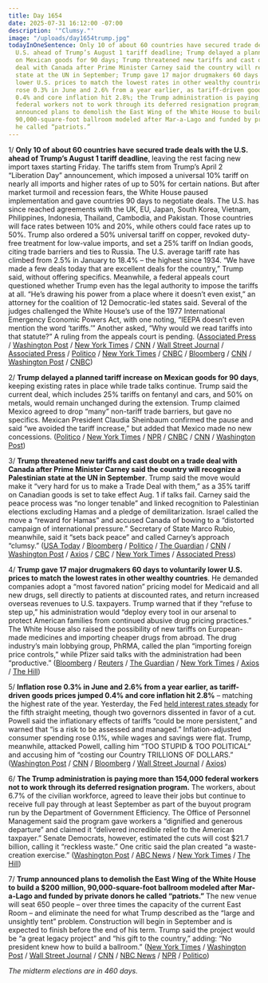 ```yaml
---
title: Day 1654
date: 2025-07-31 16:12:00 -07:00
description: '"Clumsy."'
image: "/uploads/day1654trump.jpg"
todayInOneSentence: Only 10 of about 60 countries have secured trade deals with the
  U.S. ahead of Trump’s August 1 tariff deadline; Trump delayed a planned tariff increase
  on Mexican goods for 90 days; Trump threatened new tariffs and cast doubt on a trade
  deal with Canada after Prime Minister Carney said the country will recognize a Palestinian
  state at the UN in September; Trump gave 17 major drugmakers 60 days to voluntarily
  lower U.S. prices to match the lowest rates in other wealthy countries; inflation
  rose 0.3% in June and 2.6% from a year earlier, as tariff-driven goods prices jumped
  0.4% and core inflation hit 2.8%; the Trump administration is paying more than 154,000
  federal workers not to work through its deferred resignation program; and Trump
  announced plans to demolish the East Wing of the White House to build a $200 million,
  90,000-square-foot ballroom modeled after Mar-a-Lago and funded by private donors
  he called “patriots.”
---
```


1/ **Only 10 of about 60 countries have secured trade deals with the U.S. ahead of Trump’s August 1 tariff deadline**, leaving the rest facing new import taxes starting Friday. The tariffs stem from Trump’s April 2 “Liberation Day” announcement, which imposed a universal 10% tariff on nearly all imports and higher rates of up to 50% for certain nations. But after market turmoil and recession fears, the White House paused implementation and gave countries 90 days to negotiate deals. The U.S. has since reached agreements with the UK, EU, Japan, South Korea, Vietnam, Philippines, Indonesia, Thailand, Cambodia, and Pakistan. Those countries will face rates between 10% and 20%, while others could face rates up to 50%. Trump also ordered a 50% universal tariff on copper, revoked duty-free treatment for low-value imports, and set a 25% tariff on Indian goods, citing trade barriers and ties to Russia. The U.S. average tariff rate has climbed from 2.5% in January to 18.4% – the highest since 1934. “We have made a few deals today that are excellent deals for the country,” Trump said, without offering specifics. Meanwhile, a federal appeals court questioned whether Trump even has the legal authority to impose the tariffs at all. “He’s drawing his power from a place where it doesn’t even exist,” an attorney for the coalition of 12 Democratic-led states said. Several of the judges challenged the White House’s use of the 1977 International Emergency Economic Powers Act, with one noting, “IEEPA doesn’t even mention the word ‘tariffs.’” Another asked, “Why would we read tariffs into that statute?” A ruling from the appeals court is pending. ([Associated Press](https://apnews.com/article/trump-tariffs-mexico-3b03b98296424e59c7dc19a865d21969) / [Washington Post](https://www.washingtonpost.com/business/2025/07/31/trump-tariffs-face-legal-challenge/) / [New York Times](https://www.nytimes.com/2025/07/31/us/politics/deadline-trump-tariffs.html) / [CNN](https://www.cnn.com/business/live-news/trade-deadline-tariffs-trump-deals) / [Wall Street Journal](https://www.wsj.com/us-news/law/trumps-tariff-authority-is-tested-in-court-as-deadline-on-trade-deals-looms-09b323f1) / [Associated Press](https://apnews.com/article/trump-tariffs-court-lawsuit-trade-4c289f51008f6a3a02939caa73ab5404) / [Politico](https://www.politico.com/news/2025/07/31/trump-tariff-arguments-appeals-court-00486972) / [New York Times](https://www.nytimes.com/2025/07/31/business/trump-tariffs-lawsuit-court-appeal.html) / [CNBC](https://www.cnbc.com/2025/07/30/trump-de-minimis-shipping.html) / [Bloomberg](https://www.bloomberg.com/news/articles/2025-07-30/trump-says-he-will-levy-25-tariff-on-india-starting-aug-1) / [CNN](https://www.cnn.com/2025/07/30/business/us-south-korea-trade-deal) / [Washington Post](https://www.washingtonpost.com/business/2025/07/30/trump-threatens-new-tariffs-india-friday-deadline-deals-nears/) / [CNBC](https://www.cnbc.com/2025/07/30/trump-copper-tariff-trade.html))

2/ **Trump delayed a planned tariff increase on Mexican goods for 90 days**, keeping existing rates in place while trade talks continue. Trump said the current deal, which includes 25% tariffs on fentanyl and cars, and 50% on metals, would remain unchanged during the extension. Trump claimed Mexico agreed to drop “many” non-tariff trade barriers, but gave no specifics. Mexican President Claudia Sheinbaum confirmed the pause and said “we avoided the tariff increase,” but added that Mexico made no new concessions. ([Politico](https://www.politico.com/news/2025/07/31/trump-extends-tariff-deadline-on-mexico-for-at-least-90-days-to-allow-more-talks-00486673) / [New York Times](https://www.nytimes.com/2025/07/31/us/politics/trump-tariffs-mexico-extension.html) / [NPR](https://www.npr.org/2025/07/31/g-s1-80414/trump-mexico-trade-deal-delay) / [CNBC](https://www.cnbc.com/2025/07/31/trump-tariffs-mexico-extension.html) / [CNN](https://www.cnn.com/business/live-news/trade-deadline-tariffs-trump-deals#cmdrj6c7l0000356ok75d94n0) / [Washington Post](https://www.washingtonpost.com/politics/2025/07/31/trump-presidency-news/#link-GUHYVCRZYRCDZCWXSTR2CAK5MA))

3/ **Trump threatened new tariffs and cast doubt on a trade deal with Canada after Prime Minister Carney said the country will recognize a Palestinian state at the UN in September**. Trump said the move would make it “very hard for us to make a Trade Deal with them,” as a 35% tariff on Canadian goods is set to take effect Aug. 1 if talks fail. Carney said the peace process was “no longer tenable” and linked recognition to Palestinian elections excluding Hamas and a pledge of demilitarization. Israel called the move a “reward for Hamas” and accused Canada of bowing to a “distorted campaign of international pressure.” Secretary of State Marco Rubio, meanwhile, said it “sets back peace” and called Carney’s approach “clumsy.” ([USA Today](https://www.usatoday.com/story/news/world/2025/07/30/canada-recognize-palestinian-state-prime-minister-carney/85448115007/) / [Bloomberg](https://www.bloomberg.com/news/articles/2025-07-30/canada-plans-to-recognize-palestinian-state-joining-france-uk) / [Politico](https://www.politico.com/news/2025/07/31/trump-palestinian-statehood-push-00487326) / [The Guardian](https://www.theguardian.com/us-news/2025/jul/31/trump-carney-canada-us-tariff-trade) / [CNN](https://www.cnn.com/2025/07/30/world/canada-recognize-palestinian-state-september-intl-latam) / [Washington Post](https://www.washingtonpost.com/politics/2025/07/31/trump-canada-trade-tariffs-palestinian-statehood/) / [Axios](https://www.axios.com/2025/07/31/trump-canada-trade-palestinian-state) / [CBC](https://www.cbc.ca/news/politics/us-canada-trade-negotiations-deadline-1.7598002) / [New York Times](https://www.nytimes.com/2025/07/31/us/politics/trump-canada-trade-palestine.html) / [Associated Press](https://apnews.com/article/trump-tariffs-palestinians-canada-d5613417c217374352305564c6a96842))

4/ **Trump gave 17 major drugmakers 60 days to voluntarily lower U.S. prices to match the lowest rates in other wealthy countries**. He demanded companies adopt a “most favored nation” pricing model for Medicaid and all new drugs, sell directly to patients at discounted rates, and return increased overseas revenues to U.S. taxpayers. Trump warned that if they “refuse to step up,” his administration would “deploy every tool in our arsenal to protect American families from continued abusive drug pricing practices.” The White House also raised the possibility of new tariffs on European-made medicines and importing cheaper drugs from abroad. The drug industry’s main lobbying group, PhRMA, called the plan “importing foreign price controls,” while Pfizer said talks with the administration had been “productive.” ([Bloomberg](https://www.bloomberg.com/news/articles/2025-07-31/trump-demands-pharma-companies-slash-us-drug-prices-in-letter) / [Reuters](https://www.reuters.com/business/healthcare-pharmaceuticals/trump-pressures-17-pharma-ceos-cut-us-drug-prices-2025-07-31/) / [The Guardian](https://www.theguardian.com/business/2025/jul/31/trump-drug-prices-pharmaceutical-companies) / [New York Times](https://www.nytimes.com/2025/07/31/health/drug-prices-trump.html) / [Axios](https://www.axios.com/2025/07/31/trump-us-drug-prices-deadline) / [The Hill](https://thehill.com/policy/healthcare/5430571-trump-demands-pharma-companies-slash-drug-prices-in-next-60-days/))

5/ **Inflation rose 0.3% in June and 2.6% from a year earlier, as tariff-driven goods prices jumped 0.4% and core inflation hit 2.8%** – matching the highest rate of the year. Yesterday, the Fed [held interest rates steady](https://whatthefuckjusthappenedtoday.com/2025/07/30/day-1653/#2-the-federal-reserve-held-interest) for the fifth straight meeting, though two governors dissented in favor of a cut. Powell said the inflationary effects of tariffs “could be more persistent,” and warned that “is a risk to be assessed and managed.” Inflation-adjusted consumer spending rose 0.1%, while wages and savings were flat. Trump, meanwhile, attacked Powell, calling him “TOO STUPID & TOO POLITICAL” and accusing him of “costing our Country TRILLIONS OF DOLLARS.” ([Washington Post](https://www.washingtonpost.com/business/2025/07/31/inflation-hotter-powell-fed-trump/) / [CNN](https://www.cnn.com/2025/07/31/economy/us-pce-consumer-spending-inflation-june) / [Bloomberg](https://www.bloomberg.com/news/articles/2025-07-31/key-us-inflation-gauge-picks-up-as-spending-barely-rises) / [Wall Street Journal](https://www.wsj.com/livecoverage/stock-market-today-dow-sp-500-nasdaq-07-31-2025-2/card/the-fed-s-preferred-inflation-gauge-pce-is-due-out-today-here-s-what-to-know--nuTUqmDkhTnZMOCf25i7) / [Axios](https://www.axios.com/2025/07/31/trump-powell-interest-rates-fed))

6/ **The Trump administration is paying more than 154,000 federal workers not to work through its deferred resignation program.** The workers, about 6.7% of the civilian workforce, agreed to leave their jobs but continue to receive full pay through at least September as part of the buyout program run by the Department of Government Efficiency. The Office of Personnel Management said the program gave workers a “dignified and generous departure” and claimed it “delivered incredible relief to the American taxpayer.” Senate Democrats, however, estimated the cuts will cost $21.7 billion, calling it “reckless waste.” One critic said the plan created “a waste-creation exercise.” ([Washington Post](https://www.washingtonpost.com/politics/2025/07/31/federal-workers-doge-buyout-paid/) / [ABC News](https://abcnews.go.com/Politics/federal-government-paying-154000-people-work/story?id=124249462) / [New York Times](https://www.nytimes.com/2025/07/31/us/politics/firings-federal-workers-trump-administration.html) / [The Hill](https://thehill.com/homenews/administration/5430039-trump-administration-layoffs-report/))

7/ **Trump announced plans to demolish the East Wing of the White House to build a $200 million, 90,000-square-foot ballroom modeled after Mar-a-Lago and funded by private donors he called “patriots.”** The new venue will seat 650 people – over three times the capacity of the current East Room – and eliminate the need for what Trump described as the “large and unsightly tent” problem. Construction will begin in September and is expected to finish before the end of his term. Trump said the project would be “a great legacy project” and “his gift to the country,” adding: “No president knew how to build a ballroom.” ([New York Times](https://www.nytimes.com/2025/07/31/us/politics/white-house-ballroom-trump.html) / [Washington Post](https://www.washingtonpost.com/politics/2025/07/31/trump-ballroom-east-wing-overhaul/) / [Wall Street Journal](https://www.wsj.com/politics/policy/trump-ballroom-white-house-1db772f4) / [CNN](https://www.cnn.com/2025/07/31/politics/white-house-ballroom-construction) / [NBC News](https://www.nbcnews.com/politics/donald-trump/ballroom-trump-renovating-white-house-gold-oval-office-rose-garden-rcna221937) / [NPR](https://www.npr.org/2025/07/31/nx-s1-5487590/trump-ballroom-white-house) / [Politico](https://www.politico.com/news/2025/07/31/trump-renovation-ballroom-white-house-00487004))

*The midterm elections are in 460 days.*